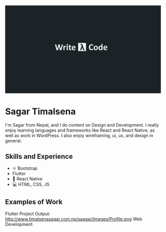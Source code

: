 ![Design and Development](https://github.com/Sagar1555/timalsenasagar.com.np/blob/master/img/Hdmlab.png)

# Sagar Timalsena
I'm Sagar from Nepal, and I do content on Design and Development. I really enjoy learning languages and frameworks like React and React Native, as well as work in WordPress. I also enjoy wireframing, ui, ux, and design in general. 

## Skills and Experience
* ⚛ Bootstrap
*   Flutter
* 📱 React Native
* 💻 HTML, CSS, JS

## Examples of Work 
Flutter Project Output:
http://www.timalsenasagar.com.np/saagar/Images/Profile.png
Web Development:



